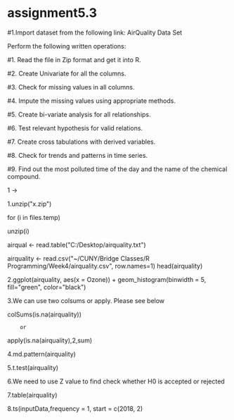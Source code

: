 # assignment5.3
#1.Import dataset from the following link: AirQuality Data Set 
 
Perform the following written operations: 

#1. Read the file in Zip format and get it into R. 

#2. Create Univariate for all the columns. 

#3. Check for missing values in all columns. 

#4. Impute the missing values using appropriate methods. 

#5. Create bi-variate analysis for all relationships. 

#6. Test relevant hypothesis for valid relations. 

#7. Create cross tabulations with derived variables.

#8. Check for trends and patterns in time series. 

#9. Find out the most polluted time of the day and the name of the chemical compound.


1 ->


1.unzip("x.zip")

for (i in files.temp)

unzip(i)

airqual <- read.table("C:/Desktop/airquality.txt")

airquality <- read.csv("~/CUNY/Bridge Classes/R Programming/Week4/airquality.csv", row.names=1) head(airquality)

2.ggplot(airquality, aes(x = Ozone)) + geom_histogram(binwidth = 5, fill="green", color="black")

3.We can use two colsums or apply. Please see below

colSums(is.na(airquality))

        or 
        
apply(is.na(airquality),2,sum)

4.md.pattern(airquality)

5.t.test(airquality)

6.We need to use Z value to find check whether H0 is accepted or rejected

7.table(airquality)

8.ts(inputData,frequency = 1, start = c(2018, 2)
